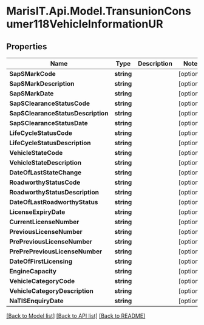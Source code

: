 
# MarisIT.Api.Model.TransunionConsumer118VehicleInformationUR

## Properties

Name | Type | Description | Notes
------------ | ------------- | ------------- | -------------
**SapSMarkCode** | **string** |  | [optional] 
**SapSMarkDescription** | **string** |  | [optional] 
**SapSMarkDate** | **string** |  | [optional] 
**SapSClearanceStatusCode** | **string** |  | [optional] 
**SapSClearanceStatusDescription** | **string** |  | [optional] 
**SapSClearanceStatusDate** | **string** |  | [optional] 
**LifeCycleStatusCode** | **string** |  | [optional] 
**LifeCycleStatusDescription** | **string** |  | [optional] 
**VehicleStateCode** | **string** |  | [optional] 
**VehicleStateDescription** | **string** |  | [optional] 
**DateOfLastStateChange** | **string** |  | [optional] 
**RoadworthyStatusCode** | **string** |  | [optional] 
**RoadworthyStatusDescription** | **string** |  | [optional] 
**DateOfLastRoadworthyStatus** | **string** |  | [optional] 
**LicenseExpiryDate** | **string** |  | [optional] 
**CurrentLicenseNumber** | **string** |  | [optional] 
**PreviousLicenseNumber** | **string** |  | [optional] 
**PrePreviousLicenseNumber** | **string** |  | [optional] 
**PrePrePreviousLicenseNumber** | **string** |  | [optional] 
**DateOfFirstLicensing** | **string** |  | [optional] 
**EngineCapacity** | **string** |  | [optional] 
**VehicleCategoryCode** | **string** |  | [optional] 
**VehicleCategoryDescription** | **string** |  | [optional] 
**NaTISEnquiryDate** | **string** |  | [optional] 

[[Back to Model list]](../README.md#documentation-for-models)
[[Back to API list]](../README.md#documentation-for-api-endpoints)
[[Back to README]](../README.md)

